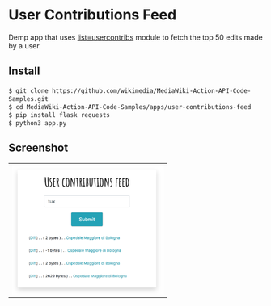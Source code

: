 # User Contributions Feed
Demp app that uses [list=usercontribs](https://www.mediawiki.org/wiki/API:Usercontribs) module to fetch the top 50 edits made by a user.

Install
-------

```
$ git clone https://github.com/wikimedia/MediaWiki-Action-API-Code-Samples.git
$ cd MediaWiki-Action-API-Code-Samples/apps/user-contributions-feed
$ pip install flask requests
$ python3 app.py
```

Screenshot
----------

<table><tr><td>
<img src="screenshot.png" width="300" style="border 5px solid black">
</td></tr></table>
